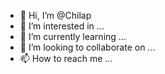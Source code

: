 - 👋 Hi, I’m @Chilap
- 👀 I’m interested in ...
- 🌱 I’m currently learning ...
- 💞️ I’m looking to collaborate on ...
- 📫 How to reach me ...

<!---
Chilap/Chilap is a ✨ special ✨ repository because its `README.md` (this file) appears on your GitHub profile.
You can click the Preview link to take a look at your changes.
--->
